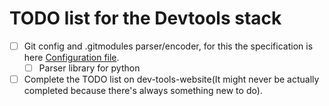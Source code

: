 # TODO list for the Devtools stack

- [ ] Git config and .gitmodules parser/encoder, for this the specification is here [Configuration file](https://git-scm.com/docs/git-config#_configuration_file).
	- [ ] Parser library for python
- [ ] Complete the TODO list on dev-tools-website(It might never be actually completed because there's always something new to do).
